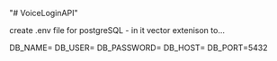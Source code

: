 "# VoiceLoginAPI" 


create .env file for postgreSQL - in it vector extenison to... 

DB_NAME=
DB_USER=
DB_PASSWORD=
DB_HOST=
DB_PORT=5432
